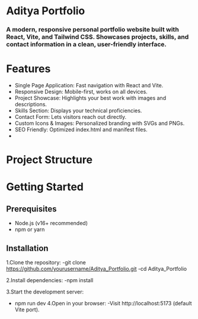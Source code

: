 # Aditya Portfolio
### A modern, responsive personal portfolio website built with React, Vite, and Tailwind CSS. Showcases projects, skills, and contact information in a clean, user-friendly interface.

# Features
- Single Page Application: Fast navigation with React and Vite.
- Responsive Design: Mobile-first, works on all devices.
- Project Showcase: Highlights your best work with images and descriptions.
- Skills Section: Displays your technical proficiencies.
- Contact Form: Lets visitors reach out directly.
- Custom Icons & Images: Personalized branding with SVGs and PNGs.
- SEO Friendly: Optimized index.html and manifest files.
- 
# Project Structure

# Getting Started
## Prerequisites
- Node.js (v16+ recommended)
- npm or yarn

## Installation
1.Clone the repository:
-git clone https://github.com/yourusername/Aditya_Portfolio.git
-cd Aditya_Portfolio

2.Install dependencies:
-npm install
   
3.Start the development server:
- npm run dev
4.Open in your browser:
-Visit http://localhost:5173 (default Vite port).
